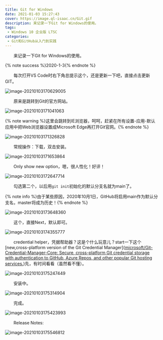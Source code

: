```yaml
---
title: Git for Windows
date: 2021-01-03 15:27:43
cover: https://image.ql-isaac.cn/Git.gif
description: 来记录一下Git for Windows的使用。
tags:
 - Windows 10 企业版 LTSC
categories: 
 - Git和GitHub从入门到实践
---
```


　　来记录一下Git for Windows的使用。

{% note success %}2020-1-3{% endnote %}

　　每次打开VS Code时右下角总提示这个，还是更新一下吧，直接点击更新GIT。

![image-20210103170629005](https://image.ql-isaac.cn/Git-for-Windows/image-20210103170629005.png)

　　原来是跳转到Git的官方网站。

![image-20210103171041063](https://image.ql-isaac.cn/Git-for-Windows/image-20210103171041063.png)

{% note warning %}这里会跳转到IE浏览器，呵呵，赶紧在所有设置-应用-默认应用中把Web浏览器设置成Microsoft Edge再打开Git官网。{% endnote %}

![image-20210103171326828](https://image.ql-isaac.cn/Git-for-Windows/image-20210103171326828.png)

　　常规操作：下载，双击安装。

![image-20210103171653864](https://image.ql-isaac.cn/Git-for-Windows/image-20210103171653864.png)

　　Only show new option，嗯，很人性化！好评！

![image-20210103172647714](https://image.ql-isaac.cn/Git-for-Windows/image-20210103172647714.png)

　　勾选第二个，以后用`git init`初始化的默认分支名就为main了。

{% note info %}由于某些原因，2020年10月1日，GitHub将启用main作为默认分支名，master将成为历史！{% endnote %}

![image-20210103173648360](https://image.ql-isaac.cn/Git-for-Windows/image-20210103173648360.png)

　　这个，直接Next，默认即可。

![image-20210103174355777](https://image.ql-isaac.cn/Git-for-Windows/image-20210103174355777.png)

　　credential helper，凭据帮助器？这是个什么玩意儿？start一下这个[new,cross-platform version of the Git Credential Manager]([microsoft/Git-Credential-Manager-Core: Secure, cross-platform Git credential storage with authentication to GitHub, Azure Repos, and other popular Git hosting services.](https://github.com/microsoft/Git-Credential-Manager-Core))先，有时间看看（虽然看不懂）。

![image-20210103175247449](https://image.ql-isaac.cn/Git-for-Windows/image-20210103175247449.png)

　　安装中。

![image-20210103175314904](https://image.ql-isaac.cn/Git-for-Windows/image-20210103175314904.png)

　　完成。

![image-20210103175423993](https://image.ql-isaac.cn/Git-for-Windows/image-20210103175423993.png)

　　Release Notes:

![image-20210103175546812](https://image.ql-isaac.cn/Git-for-Windows/image-20210103175546812.png)